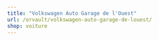 ```yaml
---
title: "Volkswagen Auto Garage de l'Ouest"
url: /orvault/volkswagen-auto-garage-de-louest/
shop: voiture
---
```

